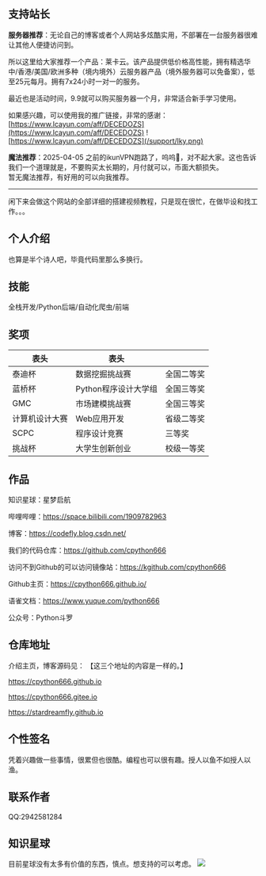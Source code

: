 ## 支持站长
**服务器推荐**：无论自己的博客或者个人网站多炫酷实用，不部署在一台服务器很难让其他人便捷访问到。  

所以这里给大家推荐一个产品：莱卡云。该产品提供低价格高性能，拥有精选华中/香港/美国/欧洲多种（境内境外）云服务器产品（境外服务器可以免备案），低至25元每月。拥有7x24小时一对一的服务。  

最近也是活动时间，9.9就可以购买服务器一个月，非常适合新手学习使用。  

如果感兴趣，可以使用我的推广链接，非常的感谢：[https://www.lcayun.com/aff/DECEDOZS](https://www.lcayun.com/aff/DECEDOZS)
![https://www.lcayun.com/aff/DECEDOZS](/support/lky.png)


**魔法推荐**：2025-04-05 之前的ikunVPN跑路了，呜呜🥹，对不起大家。这也告诉我们一个道理就是，不要购买太长期的，月付就可以，币面大额损失。  
暂无魔法推荐，有好用的可以向我推荐。

<!-- 现在发现了一个很实惠的vpn站点，使用站长的邀请链接注册账号充值，可以让站长获得一些佣金，谢谢大家支持.
注册链接：
[https://fn1.476579.xyz/#/register?code=JwHkdnDm](https://fn1.476579.xyz/#/register?code=JwHkdnDm)
![https://fn1.476579.xyz/#/register?code=JwHkdnDm](/support/fny.png) -->

---

闲下来会做这个网站的全部详细的搭建视频教程，只是现在很忙，在做毕设和找工作。。。

## 个人介绍

也算是半个诗人吧，毕竟代码里那么多换行。
## 技能

全栈开发/Python后端/自动化爬虫/前端

## 奖项

| 表头           | 表头                 |            |
| -------------- | -------------------- | ---------- |
| 泰迪杯         | 数据挖掘挑战赛       | 全国二等奖 |
| 蓝桥杯         | Python程序设计大学组 | 全国三等奖 |
| GMC            | 市场建模挑战赛       | 全国三等奖 |
| 计算机设计大赛 | Web应用开发          | 省级二等奖 |
| SCPC           | 程序设计竞赛         | 三等奖     |
| 挑战杯         | 大学生创新创业       | 校级一等奖 |

## 作品



知识星球：星梦启航


哔哩哔哩：https://space.bilibili.com/1909782963

博客：https://codefly.blog.csdn.net/

我们的代码仓库：https://github.com/cpython666

访问不到Github的可以访问镜像站：https://kgithub.com/cpython666

Github主页：https://cpython666.github.io/

语雀文档：https://www.yuque.com/python666

公众号：Python斗罗

## 仓库地址

介绍主页，博客源码见：
【这三个地址的内容是一样的。】

https://cpython666.github.io

https://cpython666.gitee.io

https://stardreamfly.github.io

## 个性签名

凭着兴趣做一些事情，很累但也很酷。编程也可以很有趣。授人以鱼不如授人以渔。



## 联系作者

QQ:2942581284



## 知识星球
目前星球没有太多有价值的东西，慎点。想支持的可以考虑。
![](/qrcode/zsxq.jpg)
